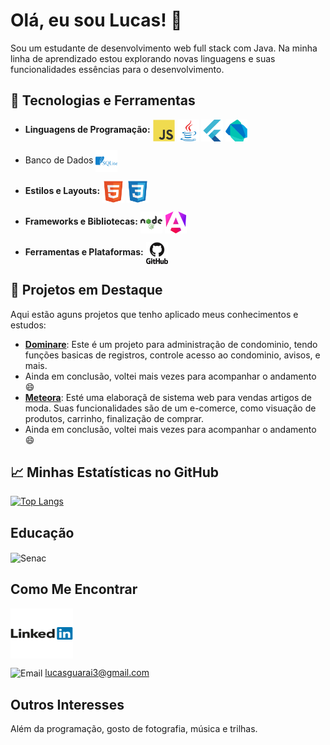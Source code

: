 # Olá, eu sou Lucas! 👋

Sou um estudante de desenvolvimento web full stack com Java. Na minha linha de aprendizado estou explorando novas linguagens e suas funcionalidades essências para o desenvolvimento.

## 🚀 Tecnologias e Ferramentas
- **Linguagens de Programação:**
  <img align="center" alt="JavaScript" height="35" width="35" src="https://github.com/devicons/devicon/blob/6910f0503efdd315c8f9b858234310c06e04d9c0/icons/javascript/javascript-original.svg">
  <img align="center" alt="Java" height="35" width="35" src="https://github.com/devicons/devicon/blob/6910f0503efdd315c8f9b858234310c06e04d9c0/icons/java/java-original.svg">
  <img align="center" alt="Flutter" height="35" width="35" src="https://github.com/devicons/devicon/blob/ca28c779441053191ff11710fe24a9e6c23690d6/icons/flutter/flutter-original.svg">
  <img align="center" alt="Dart" height="35" width="35" src="https://github.com/devicons/devicon/blob/ca28c779441053191ff11710fe24a9e6c23690d6/icons/dart/dart-original.svg">
- Banco de Dados
  <img align="center" alt="SQL" height="35" width="35" src="https://github.com/devicons/devicon/blob/ca28c779441053191ff11710fe24a9e6c23690d6/icons/sqlite/sqlite-plain-wordmark.svg">

- **Estilos e Layouts:**
  <img align="center" alt="HTML 5" height="35" width="35" src="https://github.com/devicons/devicon/blob/6910f0503efdd315c8f9b858234310c06e04d9c0/icons/html5/html5-original.svg">
  <img align="center" alt="CSS" height="35" width="35" src="https://github.com/devicons/devicon/blob/6910f0503efdd315c8f9b858234310c06e04d9c0/icons/css3/css3-original.svg">

- **Frameworks e Bibliotecas:**
  <img align="center" alt="Node js" height="35" width="35" src="https://github.com/devicons/devicon/blob/6910f0503efdd315c8f9b858234310c06e04d9c0/icons/nodejs/nodejs-original-wordmark.svg">
  <img align="center" alt="angular" height="35" width="35" src="https://github.com/devicons/devicon/blob/ca28c779441053191ff11710fe24a9e6c23690d6/icons/angular/angular-original.svg">
  
  
  
- **Ferramentas e Plataformas:**
  <img align="center" alt="Git" height="35" width="35" src="https://github.com/devicons/devicon/blob/6910f0503efdd315c8f9b858234310c06e04d9c0/icons/github/github-original-wordmark.svg">

## 📝 Projetos em Destaque
Aqui estão aguns projetos que tenho aplicado meus conhecimentos e estudos:
- **[Dominare](https://github.com/Traexxx/Dominare.git)**: Este é um projeto para administração de condominio, tendo funções basicas de registros, controle acesso ao condominio, avisos, e mais.
- Ainda em conclusão, voltei mais vezes para acompanhar o andamento :smile:
- **[Meteora](https://github.com/Traexxx/Meteora.git)**: Esté uma elaboraçã de sistema web para vendas artigos de moda. Suas funcionalidades são de um e-comerce, como visuação de produtos,  carrinho, finalização de comprar.
- Ainda em conclusão, voltei mais vezes para acompanhar o andamento :smile:

## 📈 Minhas Estatísticas no GitHub
[![Top Langs](https://github-readme-stats.vercel.app/api/top-langs/?username=traexxx&layout=compact)](https://github.com/traexxx)


## Educação
<img align="center" alt="Senac" height="45" width="55" src="https://github.com/user-attachments/assets/4a1759da-1a8c-41ac-b527-98cfb3f0bc77">


## Como Me Encontrar

<a href="https://www.linkedin.com/in/lucas-weslley-3b7b57229/" targe=_blanck><img align="center" alt="Linkedin" height="80" width="100" src="https://github.com/devicons/devicon/blob/6910f0503efdd315c8f9b858234310c06e04d9c0/icons/linkedin/linkedin-original-wordmark.svg"></a>

<img align="center" alt="Email" height="35" width="35" src="https://github.com/user-attachments/assets/61ac4021-256d-4208-b7bf-647d77db4b44"> lucasguarai3@gmail.com


## Outros Interesses
Além da programação, gosto de fotografia, música e trilhas.
